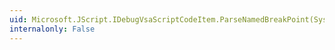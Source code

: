 ```yaml
---
uid: Microsoft.JScript.IDebugVsaScriptCodeItem.ParseNamedBreakPoint(System.String,System.String@,System.Int32@,System.String@,System.String@,System.UInt64@)
internalonly: False
---
```

